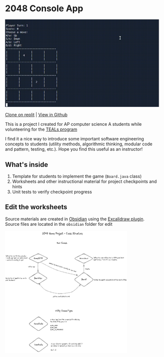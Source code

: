 # 2048 Console App

![](demo.gif)

[Clone on replit](https://replit.com/@andrewxychen/2048-Text?v=1) | [View in Github](https://github.com/aaachen/2048-Text)

This is a project I created for AP computer science A students while volunteering for the [TEALs program](https://www.microsoft.com/en-us/teals)

I find it a nice way to introduce some important software engineering concepts to students (utility methods, algorithmic thinking, modular code and pattern, testing, etc.). Hope you find this useful as an instructor!

## What's inside

1. Template for students to implement the game (`Board.java` class)
1. Worksheets and other instructional material for project checkpoints and hints
1. Unit tests to verify checkpoint progress

## Edit the worksheets

Source materials are created in [Obsidian](https://obsidian.md/) using the [Excalidraw plugin](https://github.com/zsviczian/obsidian-excalidraw-plugin). Source files are located in the `obsidian` folder for edit

<img src="instructions/2048 Game Project - Class Structure.png" alt="drawing" width="400" height="400"/>
